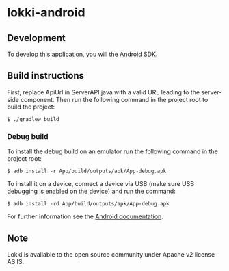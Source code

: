 lokki-android
=======================

Development
-----------
To develop this application, you will the [Android SDK](http://developer.android.com/sdk/index.html).


Build instructions
------------------

First, replace ApiUrl in ServerAPI.java with a valid URL leading to the server-side component.
Then run the following command in the project root to build the project:

```
$ ./gradlew build
```

### Debug build

To install the debug build on an emulator run the following command in the project root:

```
$ adb install -r App/build/outputs/apk/App-debug.apk
```

To install it on a device, connect a device via USB (make sure USB debugging is enabled on the device) and run the command:

```
$ adb install -rd App/build/outputs/apk/App-debug.apk
```


For further information see the [Android documentation](http://developer.android.com/tools/building/building-cmdline.html).

Note
----

Lokki is available to the open source community under Apache v2 license AS IS.

